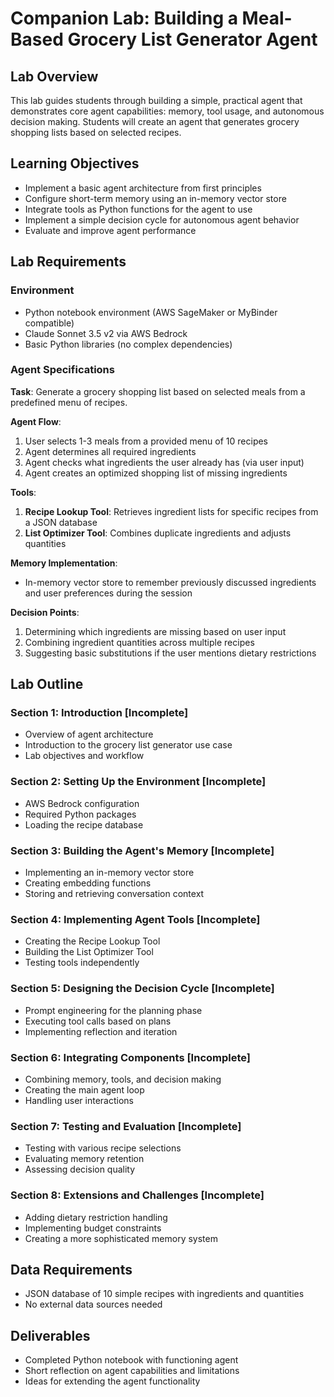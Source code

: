 # Companion Lab: Building a Meal-Based Grocery List Generator Agent

## Lab Overview
This lab guides students through building a simple, practical agent that demonstrates core agent capabilities: memory, tool usage, and autonomous decision making. Students will create an agent that generates grocery shopping lists based on selected recipes.

## Learning Objectives
- Implement a basic agent architecture from first principles
- Configure short-term memory using an in-memory vector store
- Integrate tools as Python functions for the agent to use
- Implement a simple decision cycle for autonomous agent behavior
- Evaluate and improve agent performance

## Lab Requirements

### Environment
- Python notebook environment (AWS SageMaker or MyBinder compatible)
- Claude Sonnet 3.5 v2 via AWS Bedrock
- Basic Python libraries (no complex dependencies)

### Agent Specifications

**Task**: Generate a grocery shopping list based on selected meals from a predefined menu of recipes.

**Agent Flow**:
1. User selects 1-3 meals from a provided menu of 10 recipes
2. Agent determines all required ingredients
3. Agent checks what ingredients the user already has (via user input)
4. Agent creates an optimized shopping list of missing ingredients

**Tools**:
1. **Recipe Lookup Tool**: Retrieves ingredient lists for specific recipes from a JSON database
2. **List Optimizer Tool**: Combines duplicate ingredients and adjusts quantities

**Memory Implementation**:
- In-memory vector store to remember previously discussed ingredients and user preferences during the session

**Decision Points**:
1. Determining which ingredients are missing based on user input
2. Combining ingredient quantities across multiple recipes
3. Suggesting basic substitutions if the user mentions dietary restrictions

## Lab Outline

### Section 1: Introduction [Incomplete]
- Overview of agent architecture
- Introduction to the grocery list generator use case
- Lab objectives and workflow

### Section 2: Setting Up the Environment [Incomplete]
- AWS Bedrock configuration
- Required Python packages
- Loading the recipe database

### Section 3: Building the Agent's Memory [Incomplete]
- Implementing an in-memory vector store
- Creating embedding functions
- Storing and retrieving conversation context

### Section 4: Implementing Agent Tools [Incomplete]
- Creating the Recipe Lookup Tool
- Building the List Optimizer Tool
- Testing tools independently

### Section 5: Designing the Decision Cycle [Incomplete]
- Prompt engineering for the planning phase
- Executing tool calls based on plans
- Implementing reflection and iteration

### Section 6: Integrating Components [Incomplete]
- Combining memory, tools, and decision making
- Creating the main agent loop
- Handling user interactions

### Section 7: Testing and Evaluation [Incomplete]
- Testing with various recipe selections
- Evaluating memory retention
- Assessing decision quality

### Section 8: Extensions and Challenges [Incomplete]
- Adding dietary restriction handling
- Implementing budget constraints
- Creating a more sophisticated memory system

## Data Requirements
- JSON database of 10 simple recipes with ingredients and quantities
- No external data sources needed

## Deliverables
- Completed Python notebook with functioning agent
- Short reflection on agent capabilities and limitations
- Ideas for extending the agent functionality